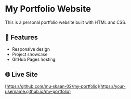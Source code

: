 # My Portfolio Website

This is a personal portfolio website built with HTML and CSS.

## 🚀 Features
- Responsive design
- Project showcase
- GitHub Pages hosting

## 🌐 Live Site
[https://github.com/mu-skaan-02/my-portfolio](https://your-username.github.io/my-portfolio)


